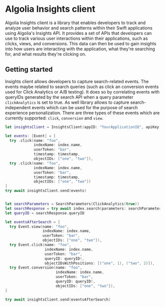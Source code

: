 # Algolia Insights client

Algolia Insights client is a library that enables developers to track and analyze user behavior and search patterns within their Swift applications using Algolia's Insights API.
It provides a set of APIs that developers can use to track various user interactions within their applications, such as clicks, views, and conversions. 
This data can then be used to gain insights into how users are interacting with the application, what they're searching for, and what results they're clicking on.
 
## Getting started

Insights client allows developers to capture search-related events. The events maybe related to search queries (such as click an conversion events used for Click Analytics or A/B testing). 
It does so by correlating events with queryIDs generated by the search API when a query parameter `clickAnalytics` is set to true. 
As well library allows to capture search-independent events which can be used for the purpose of search experience personalization. 
There are three types of these events which are currently supported: `click`, `conversion` and `view`.

```swift
let insightsClient = InsightsClient(appID: "YourApplicationID", apiKey: "YourAPIKey")

let events: [Event] = [
  try .click(name: "foo",
             indexName: index.name,
             userToken: "bar",
             timestamp: timestamp,
             objectIDs: ["one", "two"]),
  try .click(name: "foo",
             indexName: index.name,
             userToken: "bar",
             timestamp: timestamp,
             objectIDs: ["one", "two"])
]
try await insightsClient.send(events)


let searchParameters = SearchParameters(ClickAnalytics(true))
let searchResponse = try await index.search(parameters: searchParameters)
let queryID = searchResponse.queryID

let eventsAfterSearch = [
  try Event.view(name: "foo",
                 indexName: index.name,
                 userToken: "bar",
                 objectIDs: ["one", "two"]),
  try Event.click(name: "foo",
                  indexName: index.name,
                  userToken: "bar",
                  queryID: queryID!,
                  objectIDsWithPositions: [("one", 1), ("two", 2)]),
  try Event.conversion(name: "foo",
                       indexName: index.name,
                       userToken: "bar",
                       queryID: queryID!,
                       objectIDs: ["one", "two"]),
]

try await insightsClient.send(eventsAfterSearch)
```
